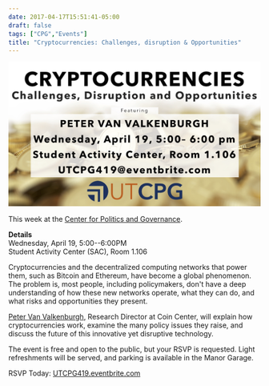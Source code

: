 ```yaml
---
date: 2017-04-17T15:51:41-05:00
draft: false
tags: ["CPG","Events"]
title: "Cryptocurrencies: Challenges, disruption & Opportunities"
---
```


![Cryprocurrencies](/img/cpg-crypto.png)

This week at the [Center for Politics and Governance](http://www.utcpg.org).

**Details**  
Wednesday, April 19, 5:00--6:00PM  
Student Activity Center (SAC), Room 1.106

Cryptocurrencies and the decentralized computing networks that power them, such as Bitcoin and Ethereum, have become a global phenomenon. The problem is, most people, including policymakers, don't have a deep understanding of how these new networks operate, what they can do, and what risks and opportunities they present.

[Peter Van Valkenburgh](http://www.petervv.com/), Research Director at Coin Center, will explain how cryptocurrencies work, examine the many policy issues they raise, and discuss the future of this innovative yet disruptive technology.

The event is free and open to the public, but your RSVP is requested. Light refreshments will be served, and parking is available in the Manor Garage.

RSVP Today: [UTCPG419.eventbrite.com](UTCPG419.eventbrite.com)
